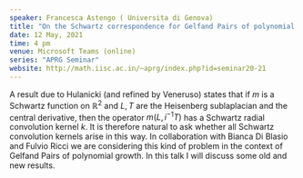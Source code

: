 ```yaml
---
speaker: Francesca Astengo ( Universita di Genova)
title: "On the Schwartz correspondence for Gelfand Pairs of polynomial growth"
date: 12 May, 2021
time: 4 pm
venue: Microsoft Teams (online)
series: "APRG Seminar"
website: http://math.iisc.ac.in/~aprg/index.php?id=seminar20-21
---
```


A result due to Hulanicki (and refined by Veneruso) states that if $m$ is a
Schwartz function on $\mathbb{R}^2$ and $L, T$ are the Heisenberg sublaplacian
and the central derivative, then the operator $m(L,i^{-1}T)$ has a Schwartz
radial convolution kernel $k$. It is therefore natural to ask whether all
Schwartz convolution kernels arise in this way. In collaboration with Bianca
Di Blasio and Fulvio Ricci we are considering this kind of problem in the
context of Gelfand Pairs of polynomial growth. In this talk I will discuss
some old and new results.
